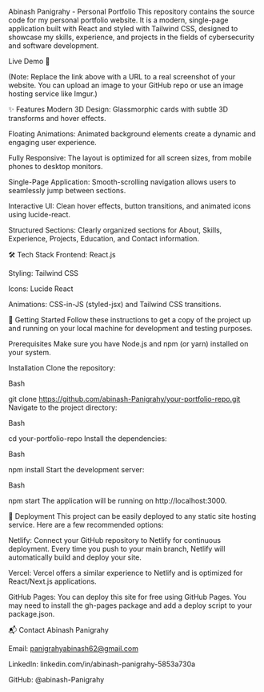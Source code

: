 
Abinash Panigrahy - Personal Portfolio
This repository contains the source code for my personal portfolio website. It is a modern, single-page application built with React and styled with Tailwind CSS, designed to showcase my skills, experience, and projects in the fields of cybersecurity and software development.

Live Demo 🚀

(Note: Replace the link above with a URL to a real screenshot of your website. You can upload an image to your GitHub repo or use an image hosting service like Imgur.)

✨ Features
Modern 3D Design: Glassmorphic cards with subtle 3D transforms and hover effects.

Floating Animations: Animated background elements create a dynamic and engaging user experience.

Fully Responsive: The layout is optimized for all screen sizes, from mobile phones to desktop monitors.

Single-Page Application: Smooth-scrolling navigation allows users to seamlessly jump between sections.

Interactive UI: Clean hover effects, button transitions, and animated icons using lucide-react.

Structured Sections: Clearly organized sections for About, Skills, Experience, Projects, Education, and Contact information.

🛠️ Tech Stack
Frontend: React.js

Styling: Tailwind CSS

Icons: Lucide React

Animations: CSS-in-JS (styled-jsx) and Tailwind CSS transitions.

🚀 Getting Started
Follow these instructions to get a copy of the project up and running on your local machine for development and testing purposes.

Prerequisites
Make sure you have Node.js and npm (or yarn) installed on your system.

Installation
Clone the repository:

Bash

git clone https://github.com/abinash-Panigrahy/your-portfolio-repo.git
Navigate to the project directory:

Bash

cd your-portfolio-repo
Install the dependencies:

Bash

npm install
Start the development server:

Bash

npm start
The application will be running on http://localhost:3000.

🚢 Deployment
This project can be easily deployed to any static site hosting service. Here are a few recommended options:

Netlify: Connect your GitHub repository to Netlify for continuous deployment. Every time you push to your main branch, Netlify will automatically build and deploy your site.

Vercel: Vercel offers a similar experience to Netlify and is optimized for React/Next.js applications.

GitHub Pages: You can deploy this site for free using GitHub Pages. You may need to install the gh-pages package and add a deploy script to your package.json.

📬 Contact
Abinash Panigrahy

Email: panigrahyabinash62@gmail.com

LinkedIn: linkedin.com/in/abinash-panigrahy-5853a730a

GitHub: @abinash-Panigrahy